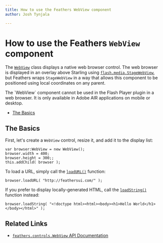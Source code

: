 ```yaml
---
title: How to use the Feathers WebView component  
author: Josh Tynjala

---
```

# How to use the Feathers `WebView` component

The [`WebView`](../api-reference/feathers/controls/WebView.html) class displays a native web browser control. The web browser is displayed in an overlay above Starling using [`flash.media.StageWebView`](http://help.adobe.com/en_US/FlashPlatform/reference/actionscript/3/flash/media/StageWebView.html), but Feathers wraps `StageWebView` in a way that allows this component to be positioned using local coordinates on any parent.

<aside class="info">The `WebView` component cannot be used in the Flash Player plugin in a web browser. It is only available in Adobe AIR applications on mobile or desktop.</aside>

-   [The Basics](#the-basics)

## The Basics

First, let's create a `WebView` control, resize it, and add it to the display list:

``` code
var browser:WebView = new WebView();
browser.width = 400;
browser.height = 300;;
this.addChild( browser );
```

To load a URL, simply call the [`loadURL()`](../api-reference/feathers/controls/WebView.html#loadURL()) function:

``` code
browser.loadURL( "http://feathersui.com/" );
```

If you prefer to display locally-generated HTML, call the [`loadString()`](../api-reference/feathers/controls/WebView.html#loadString()) function instead:

``` code
browser.loadString( "<!doctype html><html><body><h1>Hello World</h1></body></html>" );
```

## Related Links

-   [`feathers.controls.WebView` API Documentation](../api-reference/feathers/controls/WebView.html)